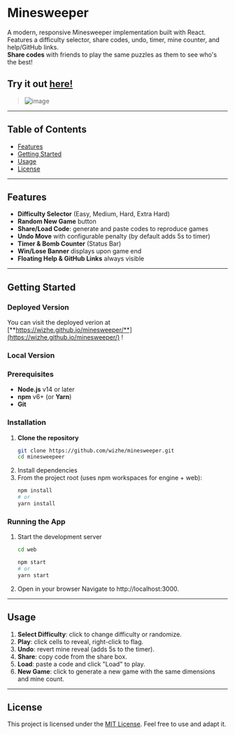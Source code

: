# Minesweeper

A modern, responsive Minesweeper implementation built with React. Features a difficulty selector, share codes, undo, timer, mine counter, and help/GitHub links. <br />
**Share codes** with friends to play the same puzzles as them to see who's the best!

## Try it out [here!](https://wizhe.github.io/minesweeper/)
> ![image](https://github.com/user-attachments/assets/aa0322e7-605d-41f2-9996-93eb396bc952)

---

## Table of Contents

* [Features](#features)
* [Getting Started](#getting-started)
* [Usage](#usage)
* [License](#license)

---

## Features

* **Difficulty Selector** (Easy, Medium, Hard, Extra Hard)
* **Random New Game** button
* **Share/Load Code**: generate and paste codes to reproduce games
* **Undo Move** with configurable penalty (by default adds 5s to timer)
* **Timer & Bomb Counter** (Status Bar)
* **Win/Lose Banner** displays upon game end
* **Floating Help & GitHub Links** always visible

---

## Getting Started

### Deployed Version
You can visit the deployed verion at [**https://wizhe.github.io/minesweeper/**](https://wizhe.github.io/minesweeper/) !

### Local Version
### Prerequisites

- **Node.js** v14 or later  
- **npm** v6+ (or **Yarn**)  
- **Git**

### Installation

1. **Clone the repository**  
   ```bash
   git clone https://github.com/wizhe/minesweeper.git
   cd minesweepeer
   ```
2. Install dependencies
3. From the project root (uses npm workspaces for engine + web):
   ```bash
   npm install
   # or
   yarn install
   ```
   
### Running the App

1. Start the development server
   ```bash
   cd web
   
   npm start
   # or
   yarn start
   ```

2. Open in your browser
   Navigate to http://localhost:3000.

---


## Usage

1. **Select Difficulty**: click to change difficulty or randomize.
2. **Play**: click cells to reveal, right-click to flag.
3. **Undo**: revert mine reveal (adds 5s to the timer).
4. **Share**: copy code from the share box.
5. **Load**: paste a code and click "Load" to play.
6. **New Game**: click to generate a new game with the same dimensions and mine count.


---

## License

This project is licensed under the [MIT License](LICENSE).
Feel free to use and adapt it.
